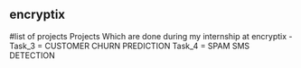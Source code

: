 ## encryptix
#list of projects Projects Which are done during my internship at encryptix -
Task_3 = CUSTOMER CHURN PREDICTION
Task_4 = SPAM SMS DETECTION
